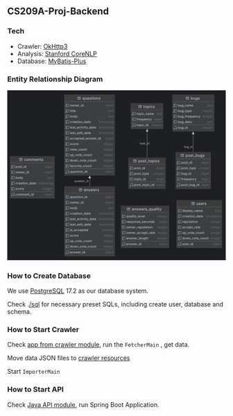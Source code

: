 ## CS209A-Proj-Backend

### Tech

- Crawler: [OkHttp3](https://square.github.io/okhttp/)
- Analysis: [Stanford CoreNLP](https://stanfordnlp.github.io/CoreNLP/)
- Database: [MyBatis-Plus](https://baomidou.com/)

### Entity Relationship Diagram

![ER](docs/readme/img/ER.png)

### How to Create Database

We use [PostgreSQL](https://www.postgresql.org/) 17.2 as our database system.

Check .[/sql](./sql) for necessary preset SQLs, including create user, database and schema.

### How to Start Crawler

Check [app from crawler module](./crawler/src/main/kotlin/io/github/octcarp/sustech/cs209a/proj/crawler/app), run the `FetcherMain` , get data.

Move data JSON files to [crawler resources](./crawler/src/main/resources/data/final)

Start `ImporterMain` 

### How to Start API

Check [Java API module](./api-java), run Spring Boot Application.